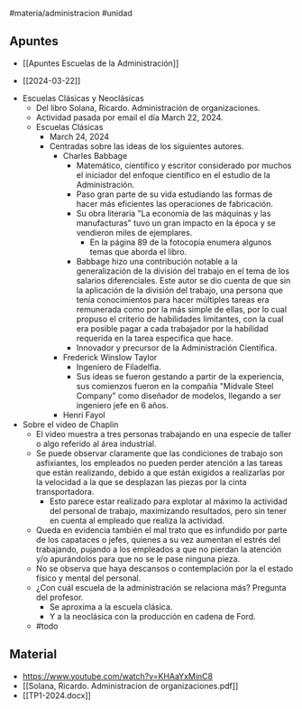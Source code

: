 #materia/administracion #unidad 

## Apuntes

* [[Apuntes Escuelas de la Administración]]

* [[2024-03-22]]
- Escuelas Clásicas y Neoclásicas 
    - Del libro Solana, Ricardo. Administración de organizaciones.
    - Actividad pasada por email el día March 22, 2024.
    - Escuelas Clásicas
        - March 24, 2024
        - Centradas sobre las ideas de los siguientes autores.
            - Charles Babbage
                - Matemático, científico y escritor considerado por muchos el iniciador del enfoque científico en el estudio de la Administración.
                - Paso gran parte de su vida estudiando las formas de hacer más eficientes las operaciones de fabricación.
                - Su obra literaria "La economía de las máquinas y las manufacturas" tuvo un gran impacto en la época y se vendieron miles de ejemplares.
                    - En la página 89 de la fotocopia enumera algunos temas que aborda el libro.
                - Babbage hizo una contribución notable a la generalización de la división del trabajo en el tema de los salarios diferenciales. Este autor se dio cuenta de que sin la aplicación  de la división del trabajo,  una persona que tenía conocimientos para hacer múltiples tareas era remunerada como por  la más simple de ellas, por lo cual propuso el criterio de habilidades limitantes, con la cual era posible pagar a cada trabajador por la habilidad requerida en la tarea especifica que hace.
                - Innovador y precursor de la Administración Científica.
            - Frederick Winslow Taylor
                - Ingeniero de Filadelfia.
                - Sus ideas se fueron gestando a partir de la experiencia, sus comienzos fueron en la compañía "Midvale Steel Company" como diseñador de modelos, llegando a ser ingeniero jefe en 6 años.
            - Henri Fayol
- Sobre el video de Chaplin
    - El video muestra a tres personas trabajando en una especie de taller o algo referido al área industrial.
    - Se puede observar claramente que las condiciones de trabajo son asfixiantes, los empleados no pueden perder atención a las tareas que están realizando, debido a que están exigidos a realizarlas por la velocidad a la que se desplazan las piezas por la cinta transportadora.
        - Esto parece estar realizado para explotar al máximo la actividad del personal de trabajo, maximizando resultados, pero sin tener en cuenta al empleado que realiza la actividad.
    - Queda en evidencia también el mal trato que es infundido por parte de los capataces o jefes, quienes a su vez aumentan el estrés del trabajando, pujando a los empleados a que no pierdan la atención y/o apurándolos para que no se le pase ninguna pieza.
    - No se observa que haya descansos o contemplación por la el estado físico y mental del personal.
    - ¿Con cuál escuela de la administración se relaciona más? Pregunta del profesor.
        - Se aproxima a la escuela clásica.
        - Y a la neoclásica con la producción en cadena de Ford.
    - #todo 


## Material

* https://www.youtube.com/watch?v=KHAaYxMinC8
* [[Solana, Ricardo. Administracion de organizaciones.pdf]]
* [[TP1-2024.docx]]